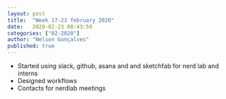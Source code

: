 ```yaml
---
layout: post
title:  "Week 17-23 february 2020"
date:   2020-02-23 08:43:59
categories: ["02-2020"]
author: "Nelson Gonçalves"
published: true
---
```


* Started using slack, github, asana and and sketchfab for nerd lab and interns
* Designed workflows
* Contacts for nerdlab meetings

